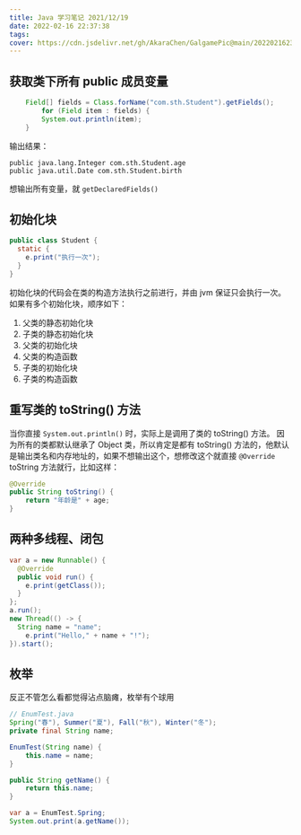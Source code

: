 ```yaml
---
title: Java 学习笔记 2021/12/19
date: 2022-02-16 22:37:38
tags:
cover: https://cdn.jsdelivr.net/gh/AkaraChen/GalgamePic@main/20220216231218.png
---
```


## 获取类下所有 public 成员变量
```java
    Field[] fields = Class.forName("com.sth.Student").getFields();
        for (Field item : fields) {
        System.out.println(item);
    }
```
输出结果：

    public java.lang.Integer com.sth.Student.age
    public java.util.Date com.sth.Student.birth

想输出所有变量，就 `getDeclaredFields()`

## 初始化块
```java
public class Student {
  static {
    e.print("执行一次");
  }
}
```
初始化块的代码会在类的构造方法执行之前进行，并由 jvm 保证只会执行一次。如果有多个初始化块，顺序如下：
1. 父类的静态初始化块
2. 子类的静态初始化块
3. 父类的初始化块
4. 父类的构造函数
5. 子类的初始化块
6. 子类的构造函数

## 重写类的 toString() 方法
当你直接 `System.out.println()` 时，实际上是调用了类的 toString() 方法。
因为所有的类都默认继承了 Object 类，所以肯定是都有 toString() 方法的，他默认是输出类名和内存地址的，如果不想输出这个，想修改这个就直接 `@Override` toString 方法就行，比如这样：
```java
@Override
public String toString() {
    return "年龄是" + age;
}
```

## 两种多线程、闭包
```java
var a = new Runnable() {
  @Override
  public void run() {
    e.print(getClass());
  }
};
a.run();
new Thread(() -> {
  String name = "name";
    e.print("Hello," + name + "!");
}).start();
```

## 枚举
反正不管怎么看都觉得沾点脑瘫，枚举有个球用
```java
// EnumTest.java
Spring("春"), Summer("夏"), Fall("秋"), Winter("冬");
private final String name;

EnumTest(String name) {
    this.name = name;
}

public String getName() {
    return this.name;
}
```
```java
var a = EnumTest.Spring;
System.out.print(a.getName());
```